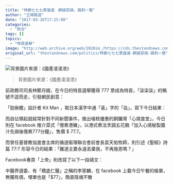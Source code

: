 ```yaml
---
title: "林鄭七七七票當選　網絡惡搞、諷刺一覽"
author: "立場報道"
date: "2017-03-26T17:25:00"
categories:
  - "政治"
tags: []
topics:
  - "特首選舉"
image: "http://web.archive.org/web/2020im_/https://cdn.thestandnews.com/media/photos/cache/7-26_PnowK_1200x0.png"
original_url: "thestandnews.com/politics/林鄭七七七票當選-網絡惡搞-諷刺一覽"
---
```

![背景圖片來源：《國產凌凌漆》](http://web.archive.org/web/2020im_/https://cdn.thestandnews.com/media/photos/cache/7-26_PnowK_1200x0.png)

> 背景圖片來源：《國產凌凌漆》

前政務司司長林鄭月娥，在今日的特首選舉獲得 777 票成為特首，「柒柒柒」的稱號不逕而走，引發網民創意：

「勁揪體」設計者 Kit Man ，取日本漢字中通「喜」字的「㐂」，寫下今日結果：

而自佔領起就經常針對不同新聞事件，推出啜核優惠的銅鑼灣「心燒食堂」，今日則在 facebook 推介菜式「慢煮港豬」，以港式煮法烹調五花腩「加入心燒秘製醬汁先焗後慢煮777分鐘」，售價 $ 77.7。

而曾任基督教協進會主席的循道衞理聯合會前會長袁天佑牧師，則引述《聖經》詩篇 77:7 形容今日的結果：「難道主要永遠丟棄我，不再施恩嗎？」

Facebook專頁「上帝」則改寫了以下一段禱文：

中醫界選委、有「橋底仁醫」之稱的李家麟，在 facebook 上載今日午餐的帳單，無獨有偶，埋單也是「$77」，簡直陰魂不散